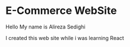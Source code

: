 # E-Commerce WebSite

Hello My name is Alireza Sedighi 

I created this web site while i was learning React


